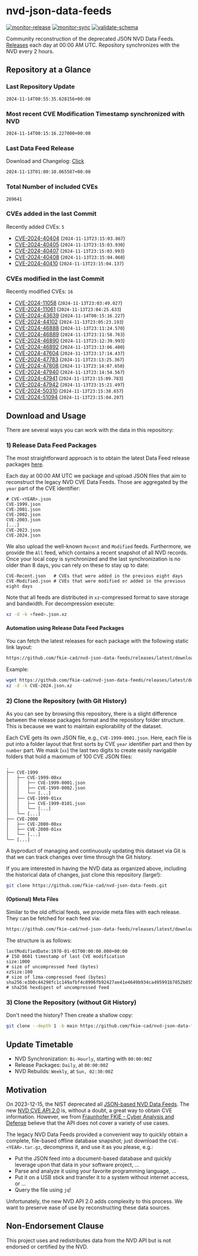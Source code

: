 # nvd-json-data-feeds

[![monitor-release](https://github.com/fkie-cad/nvd-json-data-feeds/actions/workflows/monitor_release.yml/badge.svg)](https://github.com/fkie-cad/nvd-json-data-feeds/actions/workflows/monitor_release.yml)
[![monitor-sync](https://github.com/fkie-cad/nvd-json-data-feeds/actions/workflows/monitor_sync.yml/badge.svg)](https://github.com/fkie-cad/nvd-json-data-feeds/actions/workflows/monitor_sync.yml)
[![validate-schema](https://github.com/fkie-cad/nvd-json-data-feeds/actions/workflows/validate_schema.yml/badge.svg)](https://github.com/fkie-cad/nvd-json-data-feeds/actions/workflows/validate_schema.yml)

Community reconstruction of the deprecated JSON NVD Data Feeds.
[Releases](https://github.com/fkie-cad/nvd-json-data-feeds/releases/latest) each day at 00:00 AM UTC.
Repository synchronizes with the NVD every 2 hours.

## Repository at a Glance

### Last Repository Update

```plain
2024-11-14T00:55:35.628156+00:00
```

### Most recent CVE Modification Timestamp synchronized with NVD

```plain
2024-11-14T00:15:16.227000+00:00
```

### Last Data Feed Release

Download and Changelog: [Click](https://github.com/fkie-cad/nvd-json-data-feeds/releases/latest)

```plain
2024-11-13T01:00:10.065587+00:00
```

### Total Number of included CVEs

```plain
269641
```

### CVEs added in the last Commit

Recently added CVEs: `5`

- [CVE-2024-40404](CVE-2024/CVE-2024-404xx/CVE-2024-40404.json) (`2024-11-13T23:15:03.867`)
- [CVE-2024-40405](CVE-2024/CVE-2024-404xx/CVE-2024-40405.json) (`2024-11-13T23:15:03.930`)
- [CVE-2024-40407](CVE-2024/CVE-2024-404xx/CVE-2024-40407.json) (`2024-11-13T23:15:03.993`)
- [CVE-2024-40408](CVE-2024/CVE-2024-404xx/CVE-2024-40408.json) (`2024-11-13T23:15:04.060`)
- [CVE-2024-40410](CVE-2024/CVE-2024-404xx/CVE-2024-40410.json) (`2024-11-13T23:15:04.137`)


### CVEs modified in the last Commit

Recently modified CVEs: `16`

- [CVE-2024-11058](CVE-2024/CVE-2024-110xx/CVE-2024-11058.json) (`2024-11-13T23:03:49.027`)
- [CVE-2024-11061](CVE-2024/CVE-2024-110xx/CVE-2024-11061.json) (`2024-11-13T23:04:25.633`)
- [CVE-2024-43639](CVE-2024/CVE-2024-436xx/CVE-2024-43639.json) (`2024-11-14T00:15:16.227`)
- [CVE-2024-44102](CVE-2024/CVE-2024-441xx/CVE-2024-44102.json) (`2024-11-13T23:05:23.193`)
- [CVE-2024-46888](CVE-2024/CVE-2024-468xx/CVE-2024-46888.json) (`2024-11-13T23:11:24.570`)
- [CVE-2024-46889](CVE-2024/CVE-2024-468xx/CVE-2024-46889.json) (`2024-11-13T23:11:58.763`)
- [CVE-2024-46890](CVE-2024/CVE-2024-468xx/CVE-2024-46890.json) (`2024-11-13T23:12:39.993`)
- [CVE-2024-46892](CVE-2024/CVE-2024-468xx/CVE-2024-46892.json) (`2024-11-13T23:13:06.400`)
- [CVE-2024-47604](CVE-2024/CVE-2024-476xx/CVE-2024-47604.json) (`2024-11-13T23:17:14.437`)
- [CVE-2024-47783](CVE-2024/CVE-2024-477xx/CVE-2024-47783.json) (`2024-11-13T23:13:25.367`)
- [CVE-2024-47808](CVE-2024/CVE-2024-478xx/CVE-2024-47808.json) (`2024-11-13T23:14:07.650`)
- [CVE-2024-47940](CVE-2024/CVE-2024-479xx/CVE-2024-47940.json) (`2024-11-13T23:14:54.567`)
- [CVE-2024-47941](CVE-2024/CVE-2024-479xx/CVE-2024-47941.json) (`2024-11-13T23:15:09.783`)
- [CVE-2024-47942](CVE-2024/CVE-2024-479xx/CVE-2024-47942.json) (`2024-11-13T23:15:21.497`)
- [CVE-2024-50310](CVE-2024/CVE-2024-503xx/CVE-2024-50310.json) (`2024-11-13T23:15:38.657`)
- [CVE-2024-51094](CVE-2024/CVE-2024-510xx/CVE-2024-51094.json) (`2024-11-13T23:15:04.207`)


## Download and Usage

There are several ways you can work with the data in this repository:

### 1) Release Data Feed Packages

The most straightforward approach is to obtain the latest Data Feed release packages [here](https://github.com/fkie-cad/nvd-json-data-feeds/releases/latest).

Each day at 00:00 AM UTC we package and upload JSON files that aim to reconstruct the legacy NVD CVE Data Feeds.
Those are aggregated by the `year` part of the CVE identifier:

```
# CVE-<YEAR>.json
CVE-1999.json
CVE-2001.json
CVE-2002.json
CVE-2003.json
[...]
CVE-2023.json
CVE-2024.json
```

We also upload the well-known `Recent` and `Modified` feeds.
Furthermore, we provide the `All` feed, which contains a recent snapshot of all NVD records.
Once your local copy is synchronized and the last synchronization is no older than 8 days, you can rely on these to stay up to date:

```plain
CVE-Recent.json   # CVEs that were added in the previous eight days
CVE-Modified.json # CVEs that were modified or added in the previous eight days
```

Note that all feeds are distributed in `xz`-compressed format to save storage and bandwidth.
For decompression execute:

```sh
xz -d -k <feed>.json.xz
```

#### Automation using Release Data Feed Packages

You can fetch the latest releases for each package with the following static link layout:

```sh
https://github.com/fkie-cad/nvd-json-data-feeds/releases/latest/download/CVE-<YEAR>.json.xz
```

Example:

```sh
wget https://github.com/fkie-cad/nvd-json-data-feeds/releases/latest/download/CVE-2024.json.xz
xz -d -k CVE-2024.json.xz
```

### 2) Clone the Repository (with Git History)

As you can see by browsing this repository, there is a slight difference between the release packages format and the repository folder structure.
This is because we want to maintain explorability of the dataset.

Each CVE gets its own JSON file, e.g., `CVE-1999-0001.json`.
Here, each file is put into a folder layout that first sorts by CVE `year` identifier part and then by `number` part.
We mask (`xx`) the last two digits to create easily navigable folders that hold a maximum of 100 CVE JSON files:

```plain
.
├── CVE-1999
│   ├── CVE-1999-00xx
│   │   ├── CVE-1999-0001.json
│   │   ├── CVE-1999-0002.json
│   │   └── [...]
│   ├── CVE-1999-01xx
│   │   ├── CVE-1999-0101.json
│   │   └── [...]
│   └── [...]
├── CVE-2000
│   ├── CVE-2000-00xx
│   ├── CVE-2000-01xx
│   └── [...]
└── [...]
```

A byproduct of managing and continuously updating this dataset via Git is that we can track changes over time through the Git history.

If you are interested in having the NVD data as organized above, including the historical data of changes, just clone this repository (large!):

```sh
git clone https://github.com/fkie-cad/nvd-json-data-feeds.git
```

#### (Optional) Meta Files

Similar to the old official feeds, we provide meta files with each release. They can be fetched for each feed via:

```sh
https://github.com/fkie-cad/nvd-json-data-feeds/releases/latest/download/CVE-<YEAR>.meta
```

The structure is as follows:

```plain
lastModifiedDate:1970-01-01T00:00:00.000+00:00                          # ISO 8601 timestamp of last CVE modification
size:1000                                                               # size of uncompressed feed (bytes)
xzSize:100                                                              # size of lzma-compressed feed (bytes)
sha256:e3b0c44298fc1c149afbf4c8996fb92427ae41e4649b934ca495991b7852b855 # sha256 hexdigest of uncompressed feed
```

### 3) Clone the Repository (without Git History)

Don't need the history? Then create a shallow copy:

```sh
git clone --depth 1 -b main https://github.com/fkie-cad/nvd-json-data-feeds.git
```


## Update Timetable

* NVD Synchronization: `Bi-Hourly`, starting with `00:00:00Z`
* Release Packages: `Daily`, at `00:00:00Z`
* NVD Rebuilds: `Weekly`, at `Sun, 02:30:00Z`


## Motivation

On 2023-12-15, the NIST deprecated all [JSON-based NVD Data Feeds](https://nvd.nist.gov/vuln/data-feeds#divRetirementBanner-1).
The new [NVD CVE API 2.0](https://nvd.nist.gov/developers/vulnerabilities) is, without a doubt, a great way to obtain CVE information.
However, we from [Fraunhofer FKIE - Cyber Analysis and Defense](https://www.fkie.fraunhofer.de/en/departments/cad.html) believe that the API does not cover a variety of use cases.

The legacy NVD Data Feeds provided a convenient way to quickly obtain a complete, file-based offline database snapshot; just download the `CVE-<YEAR>.tar.gz`, decompress it, and use it as you please, e.g.:

- Put the JSON feed into a document-based database and quickly leverage upon that data in your software project, ...
- Parse and analyze it using your favorite programming language, ...
- Put it on a USB stick and transfer it to a system without internet access, or ...
- Query the file using `jq`!

Unfortunately, the new NVD API 2.0 adds complexity to this process.
We want to preserve ease of use by reconstructing these data sources.

## Non-Endorsement Clause

This project uses and redistributes data from the NVD API but is not endorsed or certified by the NVD.